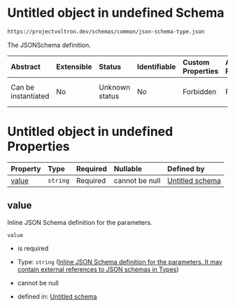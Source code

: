 # Untitled object in undefined Schema

```txt
https://projectvoltron.dev/schemas/common/json-schema-type.json
```

The JSONSchema definition.

| Abstract            | Extensible | Status         | Identifiable | Custom Properties | Additional Properties | Access Restrictions | Defined In                                                                                      |
| :------------------ | :--------- | :------------- | :----------- | :---------------- | :-------------------- | :------------------ | :---------------------------------------------------------------------------------------------- |
| Can be instantiated | No         | Unknown status | No           | Forbidden         | Forbidden             | none                | [json-schema-type.json](../../0.0.1/schema/common/json-schema-type.json "open original schema") |

# Untitled object in undefined Properties

| Property        | Type     | Required | Nullable       | Defined by                                                                                                                                                                                                                                         |
| :-------------- | :------- | :------- | :------------- | :------------------------------------------------------------------------------------------------------------------------------------------------------------------------------------------------------------------------------------------------- |
| [value](#value) | `string` | Required | cannot be null | [Untitled schema](json-schema-type-properties-inline-json-schema-definition-for-the-parameters-it-may-contain-external-references-to-json-schemas-in-types.md "https://projectvoltron.dev/schemas/common/json-schema-type.json#/properties/value") |

## value

Inline JSON Schema definition for the parameters.

`value`

*   is required

*   Type: `string` ([Inline JSON Schema definition for the parameters. It may contain external references to JSON schemas in Types](json-schema-type-properties-inline-json-schema-definition-for-the-parameters-it-may-contain-external-references-to-json-schemas-in-types.md))

*   cannot be null

*   defined in: [Untitled schema](json-schema-type-properties-inline-json-schema-definition-for-the-parameters-it-may-contain-external-references-to-json-schemas-in-types.md "https://projectvoltron.dev/schemas/common/json-schema-type.json#/properties/value")
